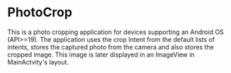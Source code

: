 # PhotoCrop
This is a photo cropping application for devices supporting an Android OS (API>=19). The application uses the crop Intent from the default lists of intents, stores the captured photo from the camera and also stores the cropped image. This image is later displayed in an ImageView in MainActvity's layout. 
